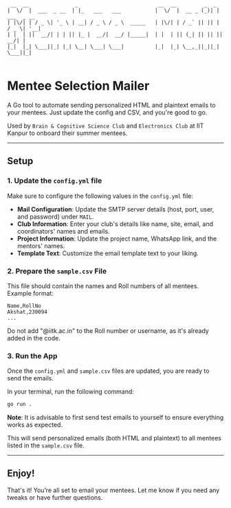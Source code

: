 ```
 __  __               _                          __  __         _  _             
|  \/  |  ___  _ __  | |_   ___   ___           |  \/  |  __ _ (_)| |  ___  _ __ 
| |\/| | / _ \| '_ \ | __| / _ \ / _ \  _____   | |\/| | / _` || || | / _ \| '__|
| |  | ||  __/| | | || |_ |  __/|  __/ |_____|  | |  | || (_| || || ||  __/| |   
|_|  |_| \___||_| |_| \__| \___| \___|          |_|  |_| \__,_||_||_| \___||_|   
                                                                                            
```


# Mentee Selection Mailer
A Go tool to automate sending personalized HTML and plaintext emails to your mentees. Just update the config and CSV, and you're good to go.


Used by `Brain & Cognitive Science Club` and 
`Electronics Club` at IIT Kanpur to onboard their summer mentees.

---

## Setup

### 1. Update the `config.yml` file

Make sure to configure the following values in the `config.yml` file:

- **Mail Configuration**: Update the SMTP server details (host, port, user, and password) under `MAIL`.
- **Club Information**: Enter your club's details like name, site, email, and coordinators' names and emails.
- **Project Information**: Update the project name, WhatsApp link, and the mentors' names.
- **Template Text**: Customize the email template text to your liking.

### 2. Prepare the `sample.csv` File

This file should contain the names and Roll numbers of all mentees. Example format:

```csv
Name,RollNo
Akshat,230094
...
```

Do not add "@iitk.ac.in" to the Roll number or username, as it's already added in the code.

### 3. Run the App

Once the `config.yml` and `sample.csv` files are updated, you are ready to send the emails. 

In your terminal, run the following command:

```bash
go run .
```

**Note**: It is advisable to first send test emails to yourself to ensure everything works as expected.

This will send personalized emails (both HTML and plaintext) to all mentees listed in the `sample.csv` file.

---

## Enjoy!

That's it! You’re all set to email your mentees. Let me know if you need any tweaks or have further questions.
